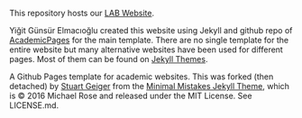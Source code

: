 This repository hosts our [LAB Website](https://BogaziciSpaceTechLab.github.io/).

Yiğit Günsür Elmacıoğlu created this website using Jekyll and github repo of [AcademicPages](https://github.com/academicpages/academicpages.github.io) for the main template. There are no single template for the entire website but many alternative websites have been used for different pages. Most of them can be found on [Jekyll Themes](http://jekyllthemes.org).

A Github Pages template for academic websites. This was forked (then detached) by [Stuart Geiger](https://github.com/staeiou) from the [Minimal Mistakes Jekyll Theme](https://mmistakes.github.io/minimal-mistakes/), which is © 2016 Michael Rose and released under the MIT License. See LICENSE.md.

